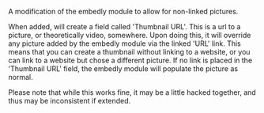 A modification of the embedly module to allow for non-linked pictures.

When added, will create a field called 'Thumbnail URL'. This is a url to a picture, or theoretically video, somewhere. Upon doing this, it will override any picture added by the embedly module via the linked 'URL' link. This means that you can create a thumbnail without linking to a website, or you can link to a website but chose a different picture. If no link is placed in the 'Thumbnail URL' field, the embedly module will populate the picture as normal.


Please note that while this works fine, it may be a little hacked together, and thus may be inconsistent if extended.